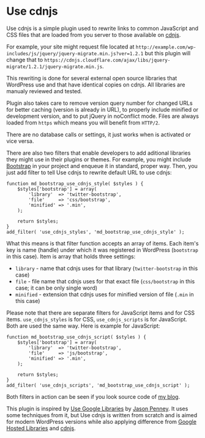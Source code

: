 Use cdnjs
===========================

Use cdnjs is a simple plugin used to rewrite links to common JavaScript and CSS files that are loaded from you server to those available on [cdnjs](https://cdnjs.com/).

For example, your site might request file located at `http://example.com/wp-includes/js/jquery/jquery-migrate.min.js?ver=1.2.1` but this plugin will change that to `https://cdnjs.cloudflare.com/ajax/libs/jquery-migrate/1.2.1/jquery-migrate.min.js`.

This rewriting is done for several external open source libraries that WordPress use and that have identical copies on cdnjs. All libraries are manualy reviewed and tested.

Plugin also takes care to remove version query number for changed URLs for better caching (version is already in URL), to properly include minified or development version, and to put jQuery in noConflict mode. Files are always loaded from `https` which means you will benefit from `HTTP/2`.

There are no database calls or settings, it just works when is activated or vice versa.

There are also two filters that enable developers to add aditional libraries they might use in their plugins or themes. For example, you might include [Bootstrap](http://getbootstrap.com/) in your project and enqueue it in standard, proper way. Then, you just add filter to tell Use cdnjs to rewrite default URL to use cdnjs:

```
function md_bootstrap_use_cdnjs_style( $styles ) {
	$styles['bootstrap'] = array(
		'library'  => 'twitter-bootstrap',
		'file'     => 'css/bootstrap',
		'minified' => '.min',
	);

	return $styles;
}
add_filter( 'use_cdnjs_styles', 'md_bootstrap_use_cdnjs_style' );
```

What this means is that filter function accepts an array of items. Each item's key is name (handle) under which it was registered in WordPress (`bootstrap` in this case). Item is array that holds three settings:
 * `library` - name that cdnjs uses for that library (`twitter-bootstrap` in this case)
 * `file` - file name that cdnjs uses for that exact file (`css/bootstrap` in this case; it can be only single word)
 * `minified` - extension that cdnjs uses for minified version of file (`.min` in this case)

Please note that there are separate filters for JavaScript items and for CSS items. `use_cdnjs_styles` is for CSS, `use_cdnjs_scripts` is for JavaScript. Both are used the same way. Here is example for JavaScript:
 
```
function md_bootstrap_use_cdnjs_script( $styles ) {
	$styles['bootstrap'] = array(
		'library'  => 'twitter-bootstrap',
		'file'     => 'js/bootstrap',
		'minified' => '.min',
	);

	return $styles;
}
add_filter( 'use_cdnjs_scripts', 'md_bootstrap_use_cdnjs_script' );
```

Both filters in action can be seen if you look source code of [my blog](http://blog.milandinic.com/).

This plugin is inspired by [Use Google Libraries](https://github.com/jpenney/use-google-libraries) by [Jason Penney](http://jasonpenney.net/). It uses some techniques from it, but Use cdnjs is written from scratch and is aimed for modern WordPress versions while also applying difference from [Google Hosted Libraries](https://developers.google.com/speed/libraries/) and [cdnjs](https://cdnjs.com/).
